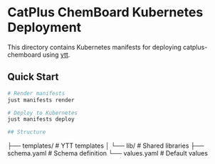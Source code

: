 # CatPlus ChemBoard Kubernetes Deployment

This directory contains Kubernetes manifests for deploying catplus-chemboard using [ytt](https://carvel.dev/ytt/).

## Quick Start

```bash
# Render manifests
just manifests render

# Deploy to Kubernetes
just manifests deploy

## Structure

```
├── templates/      # YTT templates
│   └── lib/        # Shared libraries
├── schema.yaml     # Schema definition
└── values.yaml     # Default values
```
